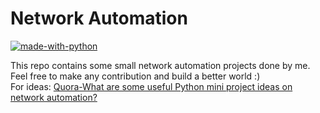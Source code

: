 # Network Automation
[![made-with-python](https://img.shields.io/badge/Made%20with-Python-1f425f.svg)](https://www.python.org/)

This repo contains some small network automation projects done by me. Feel free to make any contribution and build a better world :)
<br>
For ideas:
[Quora-What are some useful Python mini project ideas on network automation?](https://www.quora.com/What-are-some-useful-Python-mini-project-ideas-on-network-automation)




